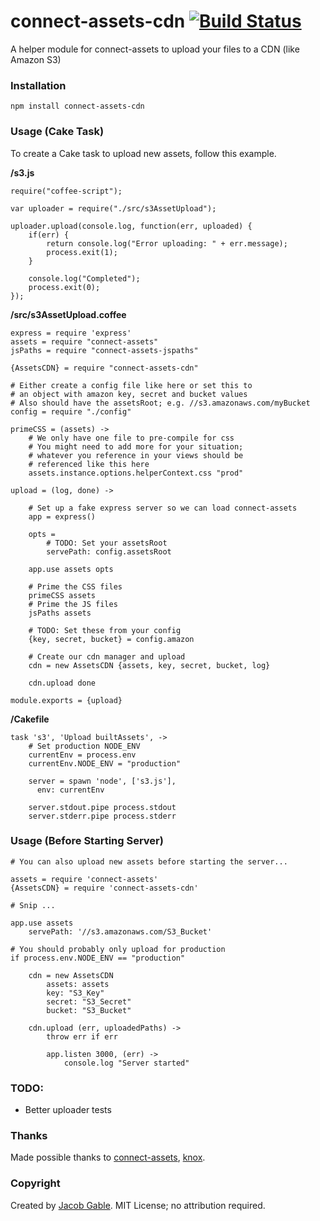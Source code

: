connect-assets-cdn [![Build Status](https://secure.travis-ci.org/jgable/connect-assets-cdn.png)](http://travis-ci.org/jgable/connect-assets-cdn)
==================

A helper module for connect-assets to upload your files to a CDN (like Amazon S3)

### Installation

`npm install connect-assets-cdn`

### Usage (Cake Task)

To create a Cake task to upload new assets, follow this example.

**/s3.js**

    require("coffee-script");
    
    var uploader = require("./src/s3AssetUpload");
    
    uploader.upload(console.log, function(err, uploaded) {
        if(err) {
            return console.log("Error uploading: " + err.message);
            process.exit(1);
        }
    
        console.log("Completed");
        process.exit(0);
    });

**/src/s3AssetUpload.coffee**

    express = require 'express'
    assets = require "connect-assets"
    jsPaths = require "connect-assets-jspaths"
    
    {AssetsCDN} = require "connect-assets-cdn"
    
    # Either create a config file like here or set this to 
    # an object with amazon key, secret and bucket values
    # Also should have the assetsRoot; e.g. //s3.amazonaws.com/myBucket
    config = require "./config"
    
    primeCSS = (assets) ->
        # We only have one file to pre-compile for css
        # You might need to add more for your situation;
        # whatever you reference in your views should be 
        # referenced like this here
        assets.instance.options.helperContext.css "prod"
    
    upload = (log, done) ->
    
        # Set up a fake express server so we can load connect-assets
        app = express()
    
        opts = 
            # TODO: Set your assetsRoot
            servePath: config.assetsRoot
    
        app.use assets opts
    
        # Prime the CSS files
        primeCSS assets
        # Prime the JS files
        jsPaths assets
        
        # TODO: Set these from your config
        {key, secret, bucket} = config.amazon
    
        # Create our cdn manager and upload
        cdn = new AssetsCDN {assets, key, secret, bucket, log}
    
        cdn.upload done
    
    module.exports = {upload}

**/Cakefile** 

    task 's3', 'Upload builtAssets', ->
        # Set production NODE_ENV
        currentEnv = process.env
        currentEnv.NODE_ENV = "production"

        server = spawn 'node', ['s3.js'],
          env: currentEnv

        server.stdout.pipe process.stdout
        server.stderr.pipe process.stderr

### Usage (Before Starting Server)

    # You can also upload new assets before starting the server...

    assets = require 'connect-assets'
    {AssetsCDN} = require 'connect-assets-cdn'
    
    # Snip ...
    
    app.use assets
    	servePath: '//s3.amazonaws.com/S3_Bucket'
    
    # You should probably only upload for production
    if process.env.NODE_ENV == "production"

    	cdn = new AssetsCDN 
    		assets: assets
    		key: "S3_Key"
    		secret: "S3_Secret"
    		bucket: "S3_Bucket"

    	cdn.upload (err, uploadedPaths) ->
    		throw err if err

    		app.listen 3000, (err) ->
    			console.log "Server started"

### TODO:

* Better uploader tests

### Thanks

Made possible thanks to [connect-assets](https://github.com/TrevorBurnham/connect-assets), [knox](https://github.com/learnboost/knox).
    
### Copyright

Created by [Jacob Gable](http://jacobgable.com).  MIT License; no attribution required.